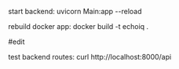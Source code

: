 start backend:
uvicorn Main:app --reload

rebuild docker app:
docker build -t echoiq .

#edit

test backend routes:
curl http://localhost:8000/api